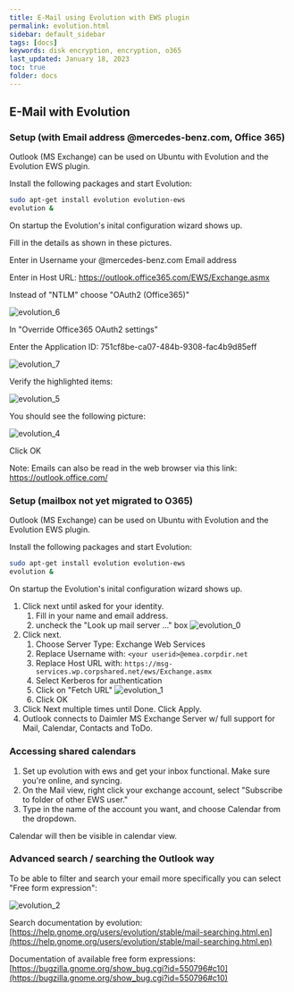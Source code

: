 ```yaml
---
title: E-Mail using Evolution with EWS plugin  
permalink: evolution.html
sidebar: default_sidebar
tags: [docs]
keywords: disk encryption, encryption, o365
last_updated: January 18, 2023
toc: true
folder: docs
---
```


## E-Mail with Evolution

### Setup (with Email address @mercedes-benz.com, Office 365)

Outlook (MS Exchange) can be used on Ubuntu with Evolution and the Evolution EWS plugin.

Install the following packages and start Evolution:

```bash
sudo apt-get install evolution evolution-ews
evolution &
```

On startup the Evolution's inital configuration wizard shows up.

Fill in the details as shown in these pictures.

Enter in Username your @mercedes-benz.com Email address

Enter in Host URL: https://outlook.office365.com/EWS/Exchange.asmx

Instead of "NTLM" choose "OAuth2 (Office365)"

![evolution_6](images/docs/evolution/evolution-o365_2.jpeg)

In "Override Office365 OAuth2 settings"

Enter the Application ID: 751cf8be-ca07-484b-9308-fac4b9d85eff

![evolution_7](images/docs/evolution/evolution-o365_3.jpeg)

Verify the highlighted items:

![evolution_5](images/docs/evolution/evolution-o365_1.jpeg)

You should see the following picture:

![evolution_4](images/docs/evolution/evolution-o365_0.jpeg)

Click OK

Note: Emails can also be read in the web browser via this link: https://outlook.office.com/

### Setup (mailbox not yet migrated to O365)

Outlook (MS Exchange) can be used on Ubuntu with Evolution and the Evolution EWS plugin.

Install the following packages and start Evolution:

```bash
sudo apt-get install evolution evolution-ews
evolution &
```

On startup the Evolution's inital configuration wizard shows up.

1. Click next until asked for your identity.
    1. Fill in your name and email address.
    2. uncheck the "Look up mail server ..." box
    ![evolution_0](images/docs/evolution/evolution_0.jpg)
2. Click next.
    1. Choose Server Type: Exchange Web Services
    2. Replace Username with: `<your userid>@emea.corpdir.net`
    3. Replace Host URL with: `https://msg-services.wp.corpshared.net/ews/Exchange.asmx`
    4. Select Kerberos for authentication
    5. Click on "Fetch URL"
    ![evolution_1](images/docs/evolution/evolution_1.png)
    6. Click OK
3. Click Next multiple times until Done. Click Apply.
4. Outlook connects to Daimler MS Exchange Server w/ full support for Mail, Calendar, Contacts and ToDo.


### Accessing shared calendars

1. Set up evolution with ews and get your inbox functional. Make sure you're online, and syncing.
2. On the Mail view, right click your exchange account, select "Subscribe to folder of other EWS user."
3. Type in the name of the account you want, and choose Calendar from the dropdown.

Calendar will then be visible in calendar view.

### Advanced search / searching the Outlook way

To be able to filter and search your email more specifically you can select "Free form expression":

![evolution_2](images/docs/evolution/evolution_2.png)

Search documentation by evolution: [https://help.gnome.org/users/evolution/stable/mail-searching.html.en](https://help.gnome.org/users/evolution/stable/mail-searching.html.en)

Documentation of available free form expressions: [https://bugzilla.gnome.org/show_bug.cgi?id=550796#c10](https://bugzilla.gnome.org/show_bug.cgi?id=550796#c10)
